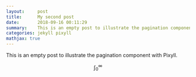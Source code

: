 ```yaml
---
layout:     post
title:      My second post
date:       2018-09-16 00:11:29
summary:    This is an empty post to illustrate the pagination component with Pixyll.
categories: jekyll pixyll
mathjax: true
---
```


This is an empty post to illustrate the pagination component with Pixyll. 

$$ \int_0^\infty $$
